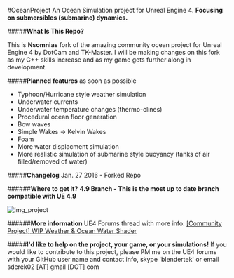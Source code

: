 #OceanProject
An Ocean Simulation project for Unreal Engine 4. **Focusing on submersibles (submarine) dynamics.**

#####**What Is This Repo?**

This is **Nsomnias** fork of the amazing community ocean project for Unreal Engine 4 by DotCam and TK-Master. I will be making changes on this fork as my C++ skills increase and as my game gets further along in development.

#####**Planned features** as soon as possible
- Typhoon/Hurricane style weather simulation
- Underwater currents
- Underwater temperature changes (thermo-clines)
- Procedural ocean floor generation
- Bow waves
- Simple Wakes -> Kelvin Wakes
- Foam
- More water displacment simulation
- More realistic simulation of submarine style buoyancy (tanks of air filled/removed of water)

#####**Changelog**
Jan. 27 2016 - Forked Repo

######**Where to get it?**
**4.9 Branch - This is the most up to date branch compatible with UE 4.9**

![img_project](http://i.imgur.com/iDlYDIj.png)

######**More information**
UE4 Forums thread with more info: [[Community Project] WIP Weather & Ocean Water Shader](https://forums.unrealengine.com/showthread.php?42092-Community-Project-WIP-Weather-amp-Ocean-Water-Shader)

#####**I'd like to help on the project, your game, or your simulations!**
If you would like to contribute to this project, please PM me on the UE4 forums with your GitHub user name and contact info, skype 'blendertek' or email sderek02 [AT] gmail [DOT] com

